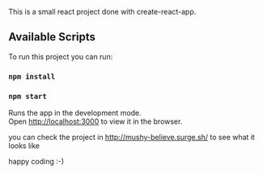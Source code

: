 This is a small react project done with create-react-app. 

## Available Scripts

To run this project you can run:

### `npm install`
### `npm start`

Runs the app in the development mode.<br>
Open [http://localhost:3000](http://localhost:3000) to view it in the browser.

you can check the project in http://mushy-believe.surge.sh/ to see what it looks like
 
 happy coding :-)

